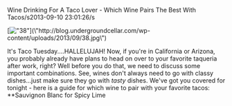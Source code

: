 Wine Drinking For A Taco Lover - Which Wine Pairs The Best With Tacos/s2013-09-10 23:01:26/s   

[![\"38\"](\"http://blog.undergroundcellar.com/wp-content/uploads/2013/09/38.jpg\")](\"http://blog.undergroundcellar.com/wp-content/uploads/2013/09/38.jpg\")

 It\'s Taco Tuesday....HALLELUJAH! Now, if you\'re in California or Arizona, you probably already have plans to head on over to your favorite taqueria after work, right? Well before you do that, we need to discuss some important combinations. See, wines don\'t always need to go with classy dishes...just make sure they go with *tasty* dishes. We\'ve got you covered for tonight - here is a guide for which wine to pair with your favorite tacos: **Sauvignon Blanc for Spicy Lime